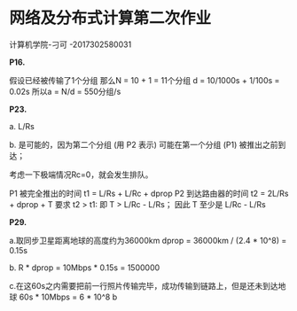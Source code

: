 # 网络及分布式计算第二次作业

计算机学院-刁可 -2017302580031

**P16.**

假设已经被传输了1个分组
那么N = 10 + 1 = 11个分组
d = 10/1000s + 1/100s = 0.02s
所以a = N/d = 550分组/s

**P23.** 

a.
L/Rs

b.
是可能的，因为第二个分组 (用 P2 表示) 可能在第一个分组 (P1) 被推出之前到达；

考虑一下极端情况Rc=0，就会发生排队。

P1 被完全推出的时间 t1 = L/Rs + L/Rc + dprop
P2 到达路由器的时间 t2 = 2L/Rs + dprop + T
要求 t2 > t1:
                  即 T > L/Rc - L/Rs；
因此 T 至少是 L/Rc - L/Rs

**P29.**

a.取同步卫星距离地球的高度约为36000km
dprop = 36000km / (2.4 * 10^8) = 0.15s

b.
R * dprop = 10Mbps * 0.15s = 1500000

c.在这60s之内需要把前一行照片传输完毕，成功传输到链路上，但是还未到达地球
60s * 10Mbps = 6 * 10^8 b

